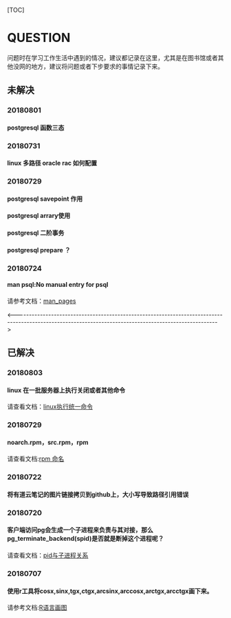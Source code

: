 [TOC]

# QUESTION

​	问题时在学习工作生活中遇到的情况，建议都记录在这里，尤其是在图书馆或者其他没网的地方，建议将问题或者下步要求的事情记录下来。



## 未解决



### 20180801

#### postgresql  函数三态



### 20180731

#### linux 多路径 oracle rac 如何配置



### 20180729

#### postgresql savepoint 作用

#### postgresql arrary使用

#### postgresql 二阶事务 

#### postgresql prepare ？



### 20180724

#### man psql:No manual entry for psql

请参考文档：[man_pages](20180724/man_psql_no_manual_entry_for_psql.md)







<------------------------------------------------------------------------------------------------------------------------------------------------------->











## 已解决

### 20180803

#### linux 在一批服务器上执行关闭或者其他命令

请查看文档：[linux执行统一命令](20180803/LINUX_关闭_一批服务器.md)





### 20180729

#### noarch.rpm，src.rpm，rpm

请查看文档:[rpm 命名](20180729/rpm_noarch.rpm_src.rpm)



### 20180722

#### 将有道云笔记的图片链接拷贝到github上，大小写导致路径引用错误





### 20180720

#### 客户端访问pg会生成一个子进程来负责与其对接，那么pg_terminate_backend(spid)是否就是断掉这个进程呢？

请查看文档：[pid与子进程关系](20180720/PG_TERMINATE_BACKEND_子进程关系.md)



### 20180707

#### 使用r工具将cosx,sinx,tgx,ctgx,arcsinx,arccosx,arctgx,arcctgx画下来。

请参考文档:[R语言画图](20180707/R语言_sin(x)图像.md)









